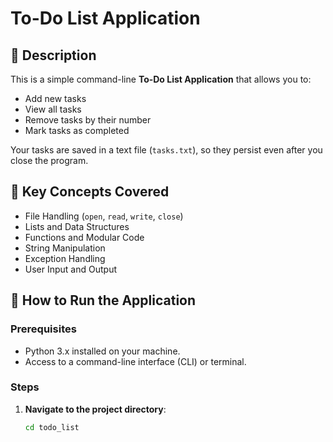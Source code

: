 # To-Do List Application

## 📝 Description

This is a simple command-line **To-Do List Application** that allows you to:

- Add new tasks
- View all tasks
- Remove tasks by their number
- Mark tasks as completed

Your tasks are saved in a text file (`tasks.txt`), so they persist even after you close the program.

## 🧰 Key Concepts Covered

- File Handling (`open`, `read`, `write`, `close`)
- Lists and Data Structures
- Functions and Modular Code
- String Manipulation
- Exception Handling
- User Input and Output

## 🚀 How to Run the Application

### Prerequisites

- Python 3.x installed on your machine.
- Access to a command-line interface (CLI) or terminal.

### Steps

1. **Navigate to the project directory**:

   ```bash
   cd todo_list
